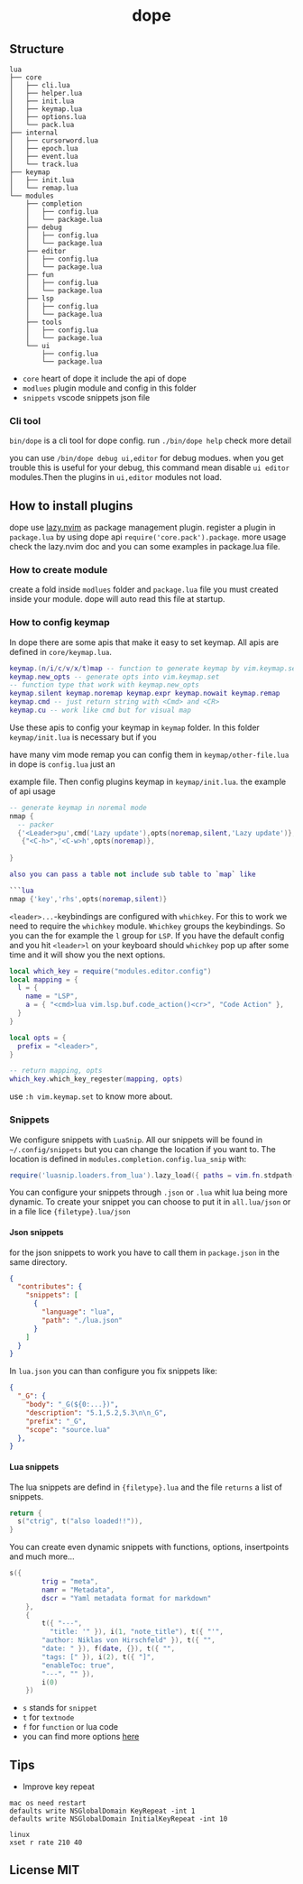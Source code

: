 <h1 align="center">
  <img
    src="https://raw.githubusercontent.com/catppuccin/catppuccin/main/assets/misc/transparent.png"
    height="30"
    width="0px"
  />
  dope
  <img
    src="https://raw.githubusercontent.com/catppuccin/catppuccin/main/assets/misc/transparent.png"
    height="30"
    width="0px"
  />
</h1>

## Structure

```
lua
├── core
│   ├── cli.lua
│   ├── helper.lua
│   ├── init.lua
│   ├── keymap.lua
│   ├── options.lua
│   └── pack.lua
├── internal
│   ├── cursorword.lua
│   ├── epoch.lua
│   ├── event.lua
│   └── track.lua
├── keymap
│   ├── init.lua
│   └── remap.lua
└── modules
    ├── completion
    │   ├── config.lua
    │   └── package.lua
    ├── debug
    │   ├── config.lua
    │   └── package.lua
    ├── editor
    │   ├── config.lua
    │   └── package.lua
    ├── fun
    │   ├── config.lua
    │   └── package.lua
    ├── lsp
    │   ├── config.lua
    │   └── package.lua
    ├── tools
    │   ├── config.lua
    │   └── package.lua
    └── ui
        ├── config.lua
        └── package.lua
```

- `core` heart of dope it include the api of dope
- `modlues` plugin module and config in this folder
- `snippets` vscode snippets json file


### Cli tool

`bin/dope` is a cli tool for dope config. run `./bin/dope help` check more detail

you can use `/bin/dope debug ui,editor` for debug modues. when you get trouble
this is useful for your debug, this command mean disable `ui editor` modules.Then
the plugins in `ui,editor` modules not load.

## How to install plugins

dope use [lazy.nvim](https://github.com/folk/lazy.nvim) as package management plugin. register a plugin in `package.lua` by using dope api `require('core.pack').package`. more usage check the
lazy.nvim doc and you can some examples in package.lua file.

### How to create module

create a fold inside `modlues` folder and `package.lua` file you must created inside your module.
dope will auto read this file at startup.


### How to config keymap

In dope there are some apis that make it easy to set keymap. All apis are defined in `core/keymap.lua`.

```lua
keymap.(n/i/c/v/x/t)map -- function to generate keymap by vim.keymap.set
keymap.new_opts -- generate opts into vim.keymap.set
-- function type that work with keymap.new_opts
keymap.silent keymap.noremap keymap.expr keymap.nowait keymap.remap
keymap.cmd -- just return string with <Cmd> and <CR>
keymap.cu -- work like cmd but for visual map
```

Use these apis to config your keymap in `keymap` folder. In this folder `keymap/init.lua` is necessary but if you

have many vim mode remap you can config them in `keymap/other-file.lua` in dope is `config.lua` just an

example file. Then config plugins keymap in `keymap/init.lua`. the example of api usage

```lua
-- generate keymap in noremal mode
nmap {
  -- packer
  {'<Leader>pu',cmd('Lazy update'),opts(noremap,silent,'Lazy update')},
   {"<C-h>",'<C-w>h',opts(noremap)},
  
}

also you can pass a table not include sub table to `map` like

```lua
nmap {'key','rhs',opts(noremap,silent)}
```

`<leader>...`-keybindings are configured with `whichkey`.
For this to work we need to require the `whichkey` module. 
`Whichkey` groups the keybindings. So you can the for example the
`l` group for `LSP`. If you have the default config and you hit `<leader>l`
on your keyboard should `whichkey` pop up after some time and it will
show you the next options.

```lua
local which_key = require("modules.editor.config")
local mapping = {
  l = {
    name = "LSP",
    a = { "<cmd>lua vim.lsp.buf.code_action()<cr>", "Code Action" },
  }
}

local opts = {
  prefix = "<leader>",
}

-- return mapping, opts
which_key.which_key_regester(mapping, opts)
```

use `:h vim.keymap.set` to know more about.

### Snippets

We configure snippets with `LuaSnip`. All our snippets will be found in
`~/.config/snippets` but you can change the location if you want to.
The location is defined in `modules.completion.config.lua_snip` with:

```lua
require('luasnip.loaders.from_lua').lazy_load({ paths = vim.fn.stdpath('config') .. '/snippets' })
```

You can configure your snippets through `.json` or `.lua` whit lua being more dynamic.
To create your snippet you can choose to put it in `all.lua/json` or in a file lice
`{filetype}.lua/json`

#### Json snippets

for the json snippets to work you have to call them in `package.json` in the same directory.

```json
{
  "contributes": {
    "snippets": [
      {
        "language": "lua",
        "path": "./lua.json"
      }
    ]
  }
}
```

In `lua.json` you can than configure you fix snippets like:

```json
{
  "_G": {
    "body": "_G(${0:...})",
    "description": "5.1,5.2,5.3\n\n_G",
    "prefix": "_G",
    "scope": "source.lua"
  },
}
```

#### Lua snippets

The lua snippets are defind in `{filetype}.lua` and the file `returns` a list of snippets.

```lua
return {
  s("ctrig", t("also loaded!!")),
}
```

You can create even dynamic snippets with functions, options, insertpoints and much more...

```markdown.lua
s({
        trig = "meta",
        namr = "Metadata",
        dscr = "Yaml metadata format for markdown"
    },
    {
        t({ "---",
          "title: '" }), i(1, "note_title"), t({ "'",
        "author: Niklas von Hirschfeld" }), t({ "",
        "date: " }), f(date, {}), t({ "",
        "tags: [" }), i(2), t({ "]",
        "enableToc: true",
        "---", "" }),
        i(0)
    })
```

- `s` stands for `snippet`
- `t` for `textnode`
- `f` for `function` or lua code
- you can find more options [here](https://github.com/L3MON4D3/LuaSnip/blob/master/lua/luasnip/config.lua#L22-L48)


## Tips

- Improve key repeat

```
mac os need restart
defaults write NSGlobalDomain KeyRepeat -int 1
defaults write NSGlobalDomain InitialKeyRepeat -int 10

linux
xset r rate 210 40
```

## License MIT

